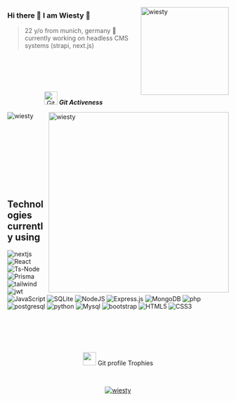 
 <img align="right" height="200px" alt="wiesty" width="200px" src="https://avatars.githubusercontent.com/u/106901362?v=4" /> </a>
 
### Hi there 👋 I am Wiesty 🔺

> 22 y/o from munich, germany 🥨 <br />
> currently working on headless CMS systems (strapi, next.js)  <br />

<br><br><br><br>

<p align="center">
 <img src="https://media.giphy.com/media/W5eoZHPpUx9sapR0eu/giphy.gif" width="30" alt="Git"/>&nbsp;<i><b>Git Activeness</b></i>
</p>
 
<p>
 <img align="left" src="https://github-readme-stats.vercel.app/api/top-langs?username=wiesty&langs_count=10&show_icons=true&locale=en&layout=compact&title_color=fff\&icon_color=99060e\&text_color=99060e\&bg_color=151515" alt="wiesty" />
</p>
<p>&nbsp;<img align="right" src="https://github-readme-stats.vercel.app/api?username=wiesty&show_icons=true&locale=en&hide=contribs,prs&rank_icon=github&include_all_commits=true&title_color=fff\&icon_color=99060e\&text_color=99060e\&bg_color=151515" alt="wiesty" width="410"/>
</p>

<br><br><br><br><br><br><br><br>

## Technologies currently using


<div>
  <img  alt="nextjs" src ="https://img.shields.io/badge/Next.js-000?logo=nextdotjs&logoColor=fff&style=for-the-badge"/>
  <img  alt="React" src="https://img.shields.io/badge/react-%2320232a.svg?style=for-the-badge&logo=react&logoColor=%2361DAFB"/>
  <img  alt="Ts-Node" src ="https://img.shields.io/badge/ts--node-3178C6?style=for-the-badge&logo=ts-node&logoColor=white"/>
  <img  alt="Prisma" src ="https://img.shields.io/badge/Prisma-3982CE?style=for-the-badge&logo=Prisma&logoColor=white"/>
  <img  alt="tailwind" src="https://img.shields.io/badge/Tailwind_CSS-38B2AC?style=for-the-badge&logo=tailwind-css&logoColor=white"/>
  <img  alt="jwt" src ="https://img.shields.io/badge/json%20web%20tokens-323330?style=for-the-badge&logo=json-web-tokens&logoColor=pink"/>
  <img  alt="JavaScript" src="https://img.shields.io/badge/javascript-%23323330.svg?style=for-the-badge&logo=javascript&logoColor=%23F7DF1E"/>
  <img  alt="SQLite" src="https://img.shields.io/badge/SQLite-07405E?style=for-the-badge&logo=sqlite&logoColor=white"/>  
  <img  alt="NodeJS" src="https://img.shields.io/badge/node.js-%2343853D.svg?style=for-the-badge&logo=node-dot-js&logoColor=white"/>
  <img  alt="Express.js" src="https://img.shields.io/badge/express.js-%23404d59.svg?style=for-the-badge&logo=express&logoColor=%2361DAFB"/>
  <img  alt="MongoDB" src ="https://img.shields.io/badge/MongoDB-%234ea94b.svg?style=for-the-badge&logo=mongodb&logoColor=white"/>
  <img  alt="php" src ="https://img.shields.io/badge/PHP-777BB4?style=for-the-badge&logo=php&logoColor=white"/>
  <img  alt="postgresql" src ="https://img.shields.io/badge/PostgreSQL-316192?style=for-the-badge&logo=postgresql&logoColor=white"/>
  <img  alt="python" src ="https://img.shields.io/badge/Python-14354C?style=for-the-badge&logo=python&logoColor=white"/>
  <img  alt="Mysql" src ="https://img.shields.io/badge/MySQL-00000F?style=for-the-badge&logo=mysql&logoColor=white"/>
  <img  alt="bootstrap" src ="https://img.shields.io/badge/Bootstrap-563D7C?style=for-the-badge&logo=bootstrap&logoColor=white"/>
  <img  alt="HTML5" src="https://img.shields.io/badge/html5-%23E34F26.svg?style=for-the-badge&logo=html5&logoColor=white"/>
  <img  alt="CSS3" src="https://img.shields.io/badge/css3-%231572B6.svg?style=for-the-badge&logo=css3&logoColor=white"/>
 
</div>

<br><br><br><br>

<p align="center">
 <img src="https://media.giphy.com/media/QaMcXSekUWx7aogAUr/giphy.gif" width="30" />&nbsp;Git profile Trophies
</p>
<br>

<p align="center">
 <a href="https://github.com/ryo-ma/github-profile-trophy">
  <img src="https://github-profile-trophy.vercel.app/?username=wiesty&layout=compact&theme=algolia" alt="wiesty" />
 </a>
</p>


[linkedin]: https://www.linkedin.com/in/janith-wiesty-herath-1345661a5 
